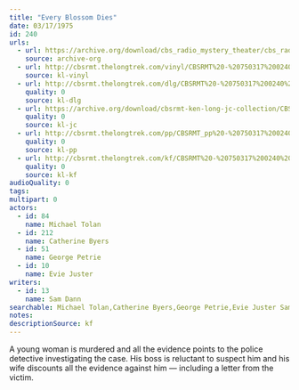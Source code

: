 ```yaml
---
title: "Every Blossom Dies"
date: 03/17/1975
id: 240
urls: 
  - url: https://archive.org/download/cbs_radio_mystery_theater/cbs_radio_mystery_theater-0201-0250.zip/cbs_radio_mystery_theater-0201-0250%2Fcbsrmt_0240_every_blossom_dies.mp3
    source: archive-org
  - url: http://cbsrmt.thelongtrek.com/vinyl/CBSRMT%20-%20750317%200240%20Every%20Blossom%20Dies_afrts.mp3
    source: kl-vinyl
  - url: http://cbsrmt.thelongtrek.com/dlg/CBSRMT%20-%20750317%200240%20Every%20Blossom%20Dies.mp3
    quality: 0
    source: kl-dlg
  - url: https://archive.org/download/cbsrmt-ken-long-jc-collection/CBSRMT - 750317 0240 Every Blossom Dies vbr fb2_jc.mp3
    quality: 0
    source: kl-jc
  - url: http://cbsrmt.thelongtrek.com/pp/CBSRMT_pp%20-%20750317%200240%20Every%20Blossom%20Dies.mp3
    quality: 0
    source: kl-pp
  - url: http://cbsrmt.thelongtrek.com/kf/CBSRMT%20-%20750317%200240%20Every%20Blossom%20Dies_kf.mp3
    quality: 0
    source: kl-kf
audioQuality: 0
tags: 
multipart: 0
actors:  
  - id: 84
    name: Michael Tolan  
  - id: 212
    name: Catherine Byers  
  - id: 51
    name: George Petrie  
  - id: 10
    name: Evie Juster
writers:  
  - id: 13
    name: Sam Dann
searchable: Michael Tolan,Catherine Byers,George Petrie,Evie Juster Sam Dann
notes: 
descriptionSource: kf
---
```

A young woman is murdered and all the evidence points to the police detective investigating the case. His boss is reluctant to suspect him and his wife discounts all the evidence against him — including a letter from the victim.